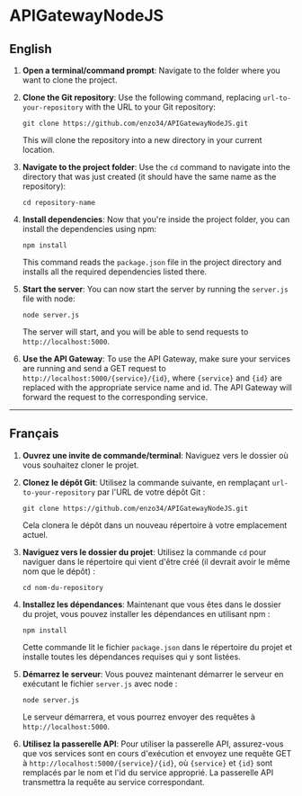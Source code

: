 # APIGatewayNodeJS

## English

1. **Open a terminal/command prompt**: Navigate to the folder where you want to clone the project.

2. **Clone the Git repository**: Use the following command, replacing `url-to-your-repository` with the URL to your Git repository:

    ```shell
    git clone https://github.com/enzo34/APIGatewayNodeJS.git
    ```

    This will clone the repository into a new directory in your current location.

3. **Navigate to the project folder**: Use the `cd` command to navigate into the directory that was just created (it should have the same name as the repository):

    ```shell
    cd repository-name
    ```

4. **Install dependencies**: Now that you're inside the project folder, you can install the dependencies using npm:

    ```shell
    npm install
    ```

    This command reads the `package.json` file in the project directory and installs all the required dependencies listed there.

5. **Start the server**: You can now start the server by running the `server.js` file with node:

    ```shell
    node server.js
    ```

    The server will start, and you will be able to send requests to `http://localhost:5000`.

6. **Use the API Gateway**: To use the API Gateway, make sure your services are running and send a GET request to `http://localhost:5000/{service}/{id}`, where `{service}` and `{id}` are replaced with the appropriate service name and id. The API Gateway will forward the request to the corresponding service.

---

## Français

1. **Ouvrez une invite de commande/terminal**: Naviguez vers le dossier où vous souhaitez cloner le projet.

2. **Clonez le dépôt Git**: Utilisez la commande suivante, en remplaçant `url-to-your-repository` par l'URL de votre dépôt Git :

    ```shell
    git clone https://github.com/enzo34/APIGatewayNodeJS.git
    ```

    Cela clonera le dépôt dans un nouveau répertoire à votre emplacement actuel.

3. **Naviguez vers le dossier du projet**: Utilisez la commande `cd` pour naviguer dans le répertoire qui vient d'être créé (il devrait avoir le même nom que le dépôt) :

    ```shell
    cd nom-du-repository
    ```

4. **Installez les dépendances**: Maintenant que vous êtes dans le dossier du projet, vous pouvez installer les dépendances en utilisant npm :

    ```shell
    npm install
    ```

    Cette commande lit le fichier `package.json` dans le répertoire du projet et installe toutes les dépendances requises qui y sont listées.

5. **Démarrez le serveur**: Vous pouvez maintenant démarrer le serveur en exécutant le fichier `server.js` avec node :

    ```shell
    node server.js
    ```

    Le serveur démarrera, et vous pourrez envoyer des requêtes à `http://localhost:5000`.

6. **Utilisez la passerelle API**: Pour utiliser la passerelle API, assurez-vous que vos services sont en cours d'exécution et envoyez une requête GET à `http://localhost:5000/{service}/{id}`, où `{service}` et `{id}` sont remplacés par le nom et l'id du service approprié. La passerelle API transmettra la requête au service correspondant.
